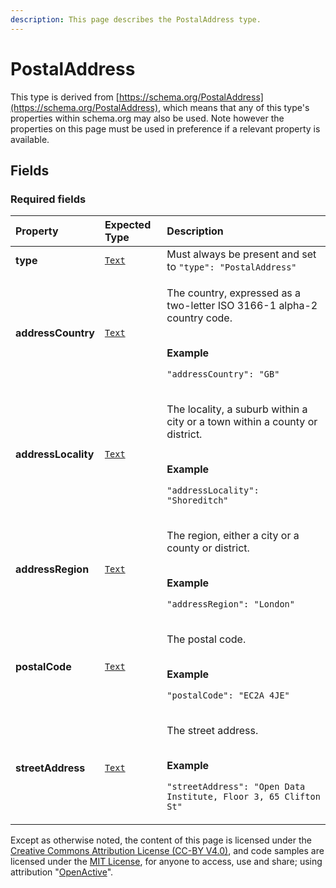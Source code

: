 ```yaml
---
description: This page describes the PostalAddress type.
---
```


# PostalAddress

This type is derived from [https://schema.org/PostalAddress](https://schema.org/PostalAddress), which means that any of this type's properties within schema.org may also be used. Note however the properties on this page must be used in preference if a relevant property is available.

## **Fields**

### **Required fields**
    
<table>
  <thead>
    <tr>
      <th style="text-align:left">Property</th>
      <th style="text-align:left">Expected Type</th>
      <th style="text-align:left">Description</th>
    </tr>
  </thead>
  <tbody>
    <tr>
      <td style="text-align:left"><b>type</b></td>
      <td style="text-align:left">
        <a href="https://schema.org/Text"><code>Text</code></a>
      </td>
      <td style="text-align:left">
        Must always be present and set to <code>"type": "PostalAddress"</code>
      </td>
    </tr>
    <tr>
      <td style="text-align:left"><b>addressCountry</b></td>
      <td style="text-align:left">
        <a href="https://schema.org/Text"><code>Text</code></a>
      </td>
      <td style="text-align:left">
        <p>The country, expressed as a two-letter ISO 3166-1 alpha-2 country code.</p><p></br><b>Example</b></p><p><code>"addressCountry": "GB"</code></p>
      </td>
    </tr>
    <tr>
      <td style="text-align:left"><b>addressLocality</b></td>
      <td style="text-align:left">
        <a href="https://schema.org/Text"><code>Text</code></a>
      </td>
      <td style="text-align:left">
        <p>The locality, a suburb within a city or a town within a county or district.</p><p></br><b>Example</b></p><p><code>"addressLocality": "Shoreditch"</code></p>
      </td>
    </tr>
    <tr>
      <td style="text-align:left"><b>addressRegion</b></td>
      <td style="text-align:left">
        <a href="https://schema.org/Text"><code>Text</code></a>
      </td>
      <td style="text-align:left">
        <p>The region, either a city or a county or district.</p><p></br><b>Example</b></p><p><code>"addressRegion": "London"</code></p>
      </td>
    </tr>
    <tr>
      <td style="text-align:left"><b>postalCode</b></td>
      <td style="text-align:left">
        <a href="https://schema.org/Text"><code>Text</code></a>
      </td>
      <td style="text-align:left">
        <p>The postal code.</p><p></br><b>Example</b></p><p><code>"postalCode": "EC2A 4JE"</code></p>
      </td>
    </tr>
    <tr>
      <td style="text-align:left"><b>streetAddress</b></td>
      <td style="text-align:left">
        <a href="https://schema.org/Text"><code>Text</code></a>
      </td>
      <td style="text-align:left">
        <p>The street address.</p><p></br><b>Example</b></p><p><code>"streetAddress": "Open Data Institute, Floor 3, 65 Clifton St"</code></p>
      </td>
    </tr>
  </tbody>
</table>






Except as otherwise noted, the content of this page is licensed under the [Creative Commons Attribution License (CC-BY V4.0)](https://creativecommons.org/licenses/by/4.0/), and code samples are licensed under the [MIT License](https://opensource.org/licenses/MIT), for anyone to access, use and share; using attribution "[OpenActive](https://www.openactive.io/)".
